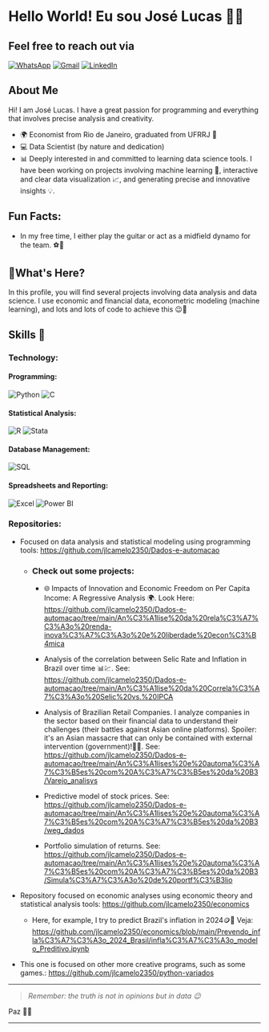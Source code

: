 # Hello World! Eu sou José Lucas 👋😁
## Feel free to reach out via
[![WhatsApp](https://img.shields.io/badge/WhatsApp-25D366?style=flat-square&logo=whatsapp&logoColor=white)](https://wa.me/5521979903171)
[![Gmail](https://img.shields.io/badge/Gmail-D14836?style=flat-square&logo=gmail&logoColor=white)](mailto:jlcam3250@gmail.com)
[![LinkedIn](https://img.shields.io/badge/LinkedIn-0A66C2?style=flat-square&logo=linkedin&logoColor=white)](https://www.linkedin.com/in/jos%C3%A9-lucas-nascimento-12a225310?utm_source=share&utm_campaign=share_via&utm_content=profile&utm_medium=android_app)

## About Me

Hi! I am José Lucas. I have a great passion for programming and everything that involves precise analysis and creativity.

- 🌍 Economist from Rio de Janeiro, graduated from UFRRJ 🚀
- 💻 Data Scientist (by nature and dedication)
- 📊 Deeply interested in and committed to learning data science tools. I have been working on projects involving machine learning 🤖, interactive and clear data visualization 📈, and generating precise and innovative insights 💡.

## Fun Facts:
- In my free time, I either play the guitar or act as a midfield dynamo for the team. ⚽🎸

## 🚨What's Here?
In this profile, you will find several projects involving data analysis and data science. I use economic and financial data, econometric modeling (machine learning), and lots and lots of code to achieve this 😉🫡

## Skills 🚀

### Technology:
#### Programming:
![Python](https://img.shields.io/badge/Python-3776AB?style=for-the-badge&logo=python&logoColor=yellow)
![C](https://img.shields.io/badge/C-00599C?style=for-the-badge&logo=c&logoColor=blue)

#### Statistical Analysis:
![R](https://img.shields.io/badge/R-276DC3?style=for-the-badge&logo=r&logoColor=white)
![Stata](https://img.shields.io/badge/Stata-1F3B4D?style=for-the-badge&logo=stata&logoColor=white)

#### Database Management:
![SQL](https://img.shields.io/badge/SQL-4479A1?style=for-the-badge&logo=sql&logoColor=white)

#### Spreadsheets and Reporting:
![Excel](https://img.shields.io/badge/Microsoft_Excel-217346?style=for-the-badge&logo=microsoft-excel&logoColor=white)
![Power BI](https://img.shields.io/badge/Power%20BI-F2C811?style=for-the-badge&logo=power-bi&logoColor=white)


### Repositories:
- Focused on data analysis and statistical modeling using programming tools: https://github.com/jlcamelo2350/Dados-e-automacao
  - ### **Check out some projects:**
     -  🌐 Impacts of Innovation and Economic Freedom on Per Capita Income: A Regressive Analysis 🌍. Look Here: https://github.com/jlcamelo2350/Dados-e-automacao/tree/main/An%C3%A1lise%20da%20rela%C3%A7%C3%A3o%20renda-inova%C3%A7%C3%A3o%20e%20liberdade%20econ%C3%B4mica

     -  Analysis of the correlation between Selic Rate and Inflation in Brazil over time 📊💹. See: https://github.com/jlcamelo2350/Dados-e-automacao/tree/main/An%C3%A1lise%20da%20Correla%C3%A7%C3%A3o%20Selic%20vs.%20IPCA
 
     - Analysis of Brazilian Retail Companies. I analyze companies in the sector based on their financial data to understand their challenges (their battles against Asian online platforms). Spoiler: it's an Asian massacre that can only be contained with external intervention (government)!🤫😉. See: https://github.com/jlcamelo2350/Dados-e-automacao/tree/main/An%C3%A1lises%20e%20automa%C3%A7%C3%B5es%20com%20A%C3%A7%C3%B5es%20da%20B3/Varejo_analisys
  
     -  Predictive model of stock prices. See: https://github.com/jlcamelo2350/Dados-e-automacao/tree/main/An%C3%A1lises%20e%20automa%C3%A7%C3%B5es%20com%20A%C3%A7%C3%B5es%20da%20B3/weg_dados
    
     -  Portfolio simulation of returns. See: https://github.com/jlcamelo2350/Dados-e-automacao/tree/main/An%C3%A1lises%20e%20automa%C3%A7%C3%B5es%20com%20A%C3%A7%C3%B5es%20da%20B3/Simula%C3%A7%C3%A3o%20de%20portf%C3%B3lio
     
    
- Repository focused on economic analyses using economic theory and statistical analysis tools: https://github.com/jlcamelo2350/economics

  - Here, for example, I try to predict Brazil's inflation in 2024🪙💸 Veja: https://github.com/jlcamelo2350/economics/blob/main/Prevendo_infla%C3%A7%C3%A3o_2024_Brasil/infla%C3%A7%C3%A3o_modelo_Preditivo.ipynb

    
- This one is focused on other more creative programs, such as some games.: https://github.com/jlcamelo2350/python-variados

---
> *Remember: the truth is not in opinions but in data 😉*

Paz 🖖🌟

---
